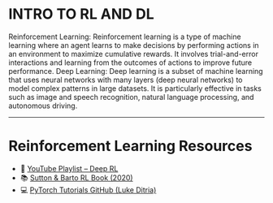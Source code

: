 # INTRO TO RL AND DL

Reinforcement Learning:
Reinforcement learning is a type of machine learning where an agent
learns to make decisions by performing actions in an environment to
maximize cumulative rewards. It involves trial-and-error interactions and
learning from the outcomes of actions to improve future performance.
Deep Learning:
Deep learning is a subset of machine learning that uses
neural networks with many layers (deep neural networks) to model
complex patterns in large datasets. It is particularly effective in tasks
such as image and speech recognition, natural language processing,
and autonomous driving.

___

# Reinforcement Learning Resources

- 🎥 [YouTube Playlist – Deep RL](https://www.youtube.com/watch?v=2pWv7GOvuf0&list=PLqYmG7hTraZDM-OYHWgPebj2MfCFzFObQ)
- 📚 [Sutton & Barto RL Book (2020)](http://incompleteideas.net/book/RLbook2020trimmed.pdf)
- 💻 [PyTorch Tutorials GitHub (Luke Ditria)](https://github.com/LukeDitria/pytorch_tutorials)
